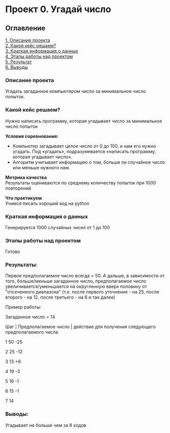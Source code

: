 # Проект 0. Угадай число

## Оглавление  
[1. Описание проекта](.README.md#Описание-проекта)  
[2. Какой кейс решаем?](.README.md#Какой-кейс-решаем)  
[3. Краткая информация о данных](.README.md#Краткая-информация-о-данных)  
[4. Этапы работы над проектом](.README.md#Этапы-работы-над-проектом)  
[5. Результат](.README.md#Результат)    
[6. Выводы](.README.md#Выводы) 

### Описание проекта    
Угадать загаданное компьютером число за минимальное число попыток.




### Какой кейс решаем?    
Нужно написать программу, которая угадывает число за минимальное число попыток

**Условия соревнования:**  
- Компьютер загадывает целое число от 0 до 100, и нам его нужно угадать. Под «угадать», подразумевается «написать программу, которая угадывает число».
- Алгоритм учитывает информацию о том, больше ли случайное число или меньше нужного нам.

**Метрика качества**     
Результаты оцениваются по среднему количеству попыток при 1000 повторений

**Что практикуем**     
Учимся писать хороший код на python


### Краткая информация о данных
Генерируется 1000 случайных чисел от 1 до 100
  



### Этапы работы над проектом  
Готово




### Результаты:  
Первое предполагаемое число всегда = 50. А дальше, в зависимости от того, больше/меньше загаданное число,
предполагаемое число увеличивается/уменьшается на округленную вверх половину от "отсеченного диапазона" (т.е. после первого уточнения - на 25, после второго - на 12, после третьего - на 6 и так далее)

Пример работы:

Загаданное число = 14

Шаг | Предполагаемое число | действие для получения следующего предполагаемого числа

1   50  -25

2   25  -12

3   13  +6

4   19  -3

5   16  -1

6   15  -1

7   14



### Выводы:  
Угадывает не больше чем за 8 ходов



